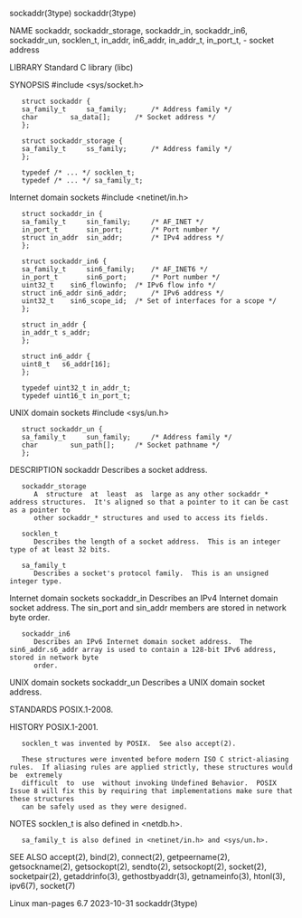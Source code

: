 sockaddr(3type)																       sockaddr(3type)

NAME
       sockaddr, sockaddr_storage, sockaddr_in, sockaddr_in6, sockaddr_un, socklen_t, in_addr, in6_addr, in_addr_t, in_port_t, - socket address

LIBRARY
       Standard C library (libc)

SYNOPSIS
       #include <sys/socket.h>

       struct sockaddr {
	   sa_family_t	   sa_family;	   /* Address family */
	   char		   sa_data[];	   /* Socket address */
       };

       struct sockaddr_storage {
	   sa_family_t	   ss_family;	   /* Address family */
       };

       typedef /* ... */ socklen_t;
       typedef /* ... */ sa_family_t;

   Internet domain sockets
       #include <netinet/in.h>

       struct sockaddr_in {
	   sa_family_t	   sin_family;	   /* AF_INET */
	   in_port_t	   sin_port;	   /* Port number */
	   struct in_addr  sin_addr;	   /* IPv4 address */
       };

       struct sockaddr_in6 {
	   sa_family_t	   sin6_family;	   /* AF_INET6 */
	   in_port_t	   sin6_port;	   /* Port number */
	   uint32_t	   sin6_flowinfo;  /* IPv6 flow info */
	   struct in6_addr sin6_addr;	   /* IPv6 address */
	   uint32_t	   sin6_scope_id;  /* Set of interfaces for a scope */
       };

       struct in_addr {
	   in_addr_t s_addr;
       };

       struct in6_addr {
	   uint8_t   s6_addr[16];
       };

       typedef uint32_t in_addr_t;
       typedef uint16_t in_port_t;

   UNIX domain sockets
       #include <sys/un.h>

       struct sockaddr_un {
	   sa_family_t	   sun_family;	   /* Address family */
	   char		   sun_path[];	   /* Socket pathname */
       };

DESCRIPTION
       sockaddr
	      Describes a socket address.

       sockaddr_storage
	      A	 structure  at	least  as  large as any other sockaddr_* address structures.  It's aligned so that a pointer to it can be cast as a pointer to
	      other sockaddr_* structures and used to access its fields.

       socklen_t
	      Describes the length of a socket address.	 This is an integer type of at least 32 bits.

       sa_family_t
	      Describes a socket's protocol family.  This is an unsigned integer type.

   Internet domain sockets
       sockaddr_in
	      Describes an IPv4 Internet domain socket address.	 The sin_port and sin_addr members are stored in network byte order.

       sockaddr_in6
	      Describes an IPv6 Internet domain socket address.	 The sin6_addr.s6_addr array is used to contain a 128-bit IPv6 address, stored in network byte
	      order.

   UNIX domain sockets
       sockaddr_un
	      Describes a UNIX domain socket address.

STANDARDS
       POSIX.1-2008.

HISTORY
       POSIX.1-2001.

       socklen_t was invented by POSIX.	 See also accept(2).

       These structures were invented before modern ISO C strict-aliasing rules.  If aliasing rules are applied strictly, these structures would be  extremely
       difficult  to  use  without invoking Undefined Behavior.	 POSIX Issue 8 will fix this by requiring that implementations make sure that these structures
       can be safely used as they were designed.

NOTES
       socklen_t is also defined in <netdb.h>.

       sa_family_t is also defined in <netinet/in.h> and <sys/un.h>.

SEE ALSO
       accept(2), bind(2), connect(2), getpeername(2), getsockname(2), getsockopt(2),  sendto(2),  setsockopt(2),  socket(2),  socketpair(2),  getaddrinfo(3),
       gethostbyaddr(3), getnameinfo(3), htonl(3), ipv6(7), socket(7)

Linux man-pages 6.7							  2023-10-31							       sockaddr(3type)
